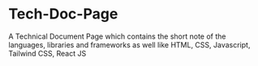 # Tech-Doc-Page
A Technical Document Page which contains the short note of the languages, libraries and frameworks as well like HTML, CSS, Javascript, Tailwind CSS, React JS
